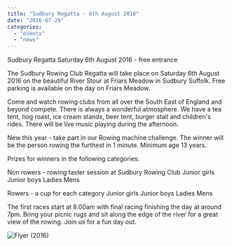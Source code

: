 ```yaml
---
title: "Sudbury Regatta - 6th August 2016"
date: "2016-07-29"
categories:
  - "events"
  - "news"
---
```


Sudbury Regatta Saturday 6th August 2016 - free entrance

The Sudbury Rowing Club Regatta will take place on Saturday 6th August 2016 on the beautiful River Stour at Friars Meadow in Sudbury Suffolk. Free parking is available on the day on Friars Meadow.

Come and watch rowing clubs from all over the South East of England and beyond compete. There is always a wonderful atmosphere. We have a tea tent, hog roast, ice cream stands, beer tent, burger stall and children's rides. There will be live music playing during the afternoon.

New this year - take part in our Rowing machine challenge. The winner will be the person rowing the furthest in 1 minute. Minimum age 13 years.

Prizes for winners in the following categories:

Non rowers - rowing taster session at Sudbury Rowing Club Junior girls Junior boys Ladies Mens

Rowers - a cup for each category Junior girls Junior boys Ladies Mens

The first races start at 8.00am with final racing finishing the day at around 7pm. Bring your picnic rugs and sit along the edge of the river for a great view of the rowing. Join us for a fun day out.

![Flyer (2016)](/assets/news/images/Flyer-2016-722x1024.jpg)
